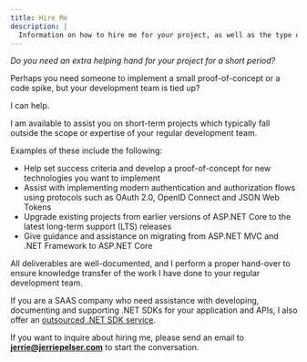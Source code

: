```yaml
---
title: Hire Me
description: |
  Information on how to hire me for your project, as well as the type of projects I am interested in.
---
```


_Do you need an extra helping hand for your project for a short period?_

Perhaps you need someone to implement a small proof-of-concept or a code spike, but your development team is tied up?

I can help.

I am available to assist you on short-term projects which typically fall outside the scope or expertise of your regular development team.

Examples of these include the following:

* Help set success criteria and develop a proof-of-concept for new technologies you want to implement
* Assist with implementing modern authentication and authorization flows using protocols such as OAuth 2.0, OpenID Connect and JSON Web Tokens
* Upgrade existing projects from earlier versions of ASP.NET Core to the latest long-term support (LTS) releases
* Give guidance and assistance on migrating from ASP.NET MVC and .NET Framework to ASP.NET Core

All deliverables are well-documented, and I perform a proper hand-over to ensure knowledge transfer of the work I have done to your regular development team.

If you are a SAAS company who need assistance with developing, documenting and supporting .NET SDKs for your application and APIs, I also offer an [outsourced .NET SDK service](/sdk-service).

If you want to inquire about hiring me, please send an email to **jerrie@jerriepelser.com** to start the conversation.
